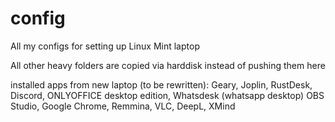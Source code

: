 # config

All my configs for setting up Linux Mint laptop

All other heavy folders are copied via harddisk instead of pushing them here

installed apps from new laptop (to be rewritten): Geary, Joplin, RustDesk,
Discord, ONLYOFFICE desktop edition, Whatsdesk (whatsapp desktop) OBS Studio,
Google Chrome, Remmina, VLC, DeepL, XMind
